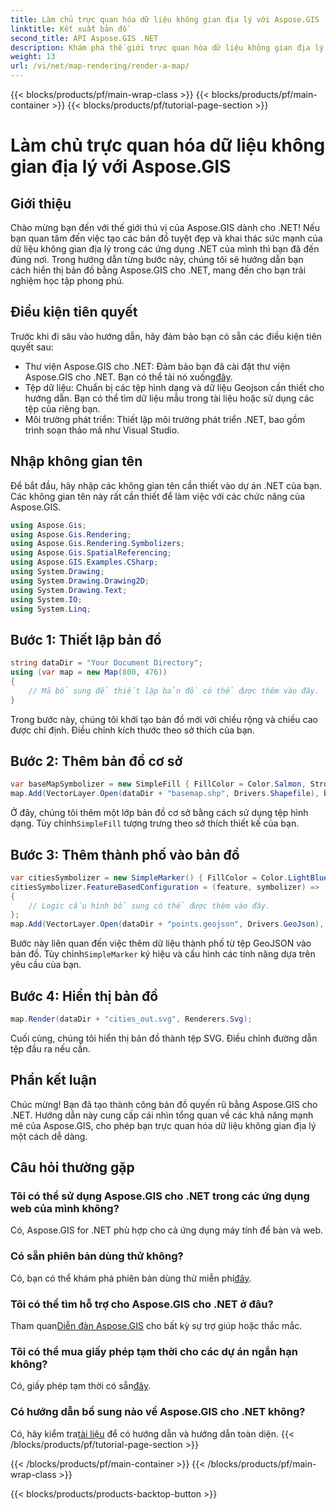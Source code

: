 ```yaml
---
title: Làm chủ trực quan hóa dữ liệu không gian địa lý với Aspose.GIS
linktitle: Kết xuất bản đồ
second_title: API Aspose.GIS .NET
description: Khám phá thế giới trực quan hóa dữ liệu không gian địa lý với Aspose.GIS cho .NET. Tạo bản đồ tuyệt đẹp một cách dễ dàng. Tải ngay! #Aspose #GIS
weight: 13
url: /vi/net/map-rendering/render-a-map/
---
```


{{< blocks/products/pf/main-wrap-class >}}
{{< blocks/products/pf/main-container >}}
{{< blocks/products/pf/tutorial-page-section >}}

# Làm chủ trực quan hóa dữ liệu không gian địa lý với Aspose.GIS

## Giới thiệu
Chào mừng bạn đến với thế giới thú vị của Aspose.GIS dành cho .NET! Nếu bạn quan tâm đến việc tạo các bản đồ tuyệt đẹp và khai thác sức mạnh của dữ liệu không gian địa lý trong các ứng dụng .NET của mình thì bạn đã đến đúng nơi. Trong hướng dẫn từng bước này, chúng tôi sẽ hướng dẫn bạn cách hiển thị bản đồ bằng Aspose.GIS cho .NET, mang đến cho bạn trải nghiệm học tập phong phú.
## Điều kiện tiên quyết
Trước khi đi sâu vào hướng dẫn, hãy đảm bảo bạn có sẵn các điều kiện tiên quyết sau:
-  Thư viện Aspose.GIS cho .NET: Đảm bảo bạn đã cài đặt thư viện Aspose.GIS cho .NET. Bạn có thể tải nó xuống[đây](https://releases.aspose.com/gis/net/).
- Tệp dữ liệu: Chuẩn bị các tệp hình dạng và dữ liệu Geojson cần thiết cho hướng dẫn. Bạn có thể tìm dữ liệu mẫu trong tài liệu hoặc sử dụng các tệp của riêng bạn.
- Môi trường phát triển: Thiết lập môi trường phát triển .NET, bao gồm trình soạn thảo mã như Visual Studio.
## Nhập không gian tên
Để bắt đầu, hãy nhập các không gian tên cần thiết vào dự án .NET của bạn. Các không gian tên này rất cần thiết để làm việc với các chức năng của Aspose.GIS.
```csharp
using Aspose.Gis;
using Aspose.Gis.Rendering;
using Aspose.Gis.Rendering.Symbolizers;
using Aspose.Gis.SpatialReferencing;
using Aspose.GIS.Examples.CSharp;
using System.Drawing;
using System.Drawing.Drawing2D;
using System.Drawing.Text;
using System.IO;
using System.Linq;
```
## Bước 1: Thiết lập bản đồ
```csharp
string dataDir = "Your Document Directory";
using (var map = new Map(800, 476))
{
    // Mã bổ sung để thiết lập bản đồ có thể được thêm vào đây.
}
```
Trong bước này, chúng tôi khởi tạo bản đồ mới với chiều rộng và chiều cao được chỉ định. Điều chỉnh kích thước theo sở thích của bạn.
## Bước 2: Thêm bản đồ cơ sở
```csharp
var baseMapSymbolizer = new SimpleFill { FillColor = Color.Salmon, StrokeWidth = 0.75 };
map.Add(VectorLayer.Open(dataDir + "basemap.shp", Drivers.Shapefile), baseMapSymbolizer);
```
 Ở đây, chúng tôi thêm một lớp bản đồ cơ sở bằng cách sử dụng tệp hình dạng. Tùy chỉnh`SimpleFill` tượng trưng theo sở thích thiết kế của bạn.
## Bước 3: Thêm thành phố vào bản đồ
```csharp
var citiesSymbolizer = new SimpleMarker() { FillColor = Color.LightBlue };
citiesSymbolizer.FeatureBasedConfiguration = (feature, symbolizer) =>
{
    // Logic cấu hình bổ sung có thể được thêm vào đây.
};
map.Add(VectorLayer.Open(dataDir + "points.geojson", Drivers.GeoJson), citiesSymbolizer);
```
 Bước này liên quan đến việc thêm dữ liệu thành phố từ tệp GeoJSON vào bản đồ. Tùy chỉnh`SimpleMarker` ký hiệu và cấu hình các tính năng dựa trên yêu cầu của bạn.
## Bước 4: Hiển thị bản đồ
```csharp
map.Render(dataDir + "cities_out.svg", Renderers.Svg);
```
Cuối cùng, chúng tôi hiển thị bản đồ thành tệp SVG. Điều chỉnh đường dẫn tệp đầu ra nếu cần.
## Phần kết luận
Chúc mừng! Bạn đã tạo thành công bản đồ quyến rũ bằng Aspose.GIS cho .NET. Hướng dẫn này cung cấp cái nhìn tổng quan về các khả năng mạnh mẽ của Aspose.GIS, cho phép bạn trực quan hóa dữ liệu không gian địa lý một cách dễ dàng.
## Câu hỏi thường gặp
### Tôi có thể sử dụng Aspose.GIS cho .NET trong các ứng dụng web của mình không?
Có, Aspose.GIS for .NET phù hợp cho cả ứng dụng máy tính để bàn và web.
### Có sẵn phiên bản dùng thử không?
Có, bạn có thể khám phá phiên bản dùng thử miễn phí[đây](https://releases.aspose.com/).
### Tôi có thể tìm hỗ trợ cho Aspose.GIS cho .NET ở đâu?
 Tham quan[Diễn đàn Aspose.GIS](https://forum.aspose.com/c/gis/33) cho bất kỳ sự trợ giúp hoặc thắc mắc.
### Tôi có thể mua giấy phép tạm thời cho các dự án ngắn hạn không?
 Có, giấy phép tạm thời có sẵn[đây](https://purchase.aspose.com/temporary-license/).
### Có hướng dẫn bổ sung nào về Aspose.GIS cho .NET không?
 Có, hãy kiểm tra[tài liệu](https://reference.aspose.com/gis/net/) để có hướng dẫn và hướng dẫn toàn diện.
{{< /blocks/products/pf/tutorial-page-section >}}

{{< /blocks/products/pf/main-container >}}
{{< /blocks/products/pf/main-wrap-class >}}

{{< blocks/products/products-backtop-button >}}
